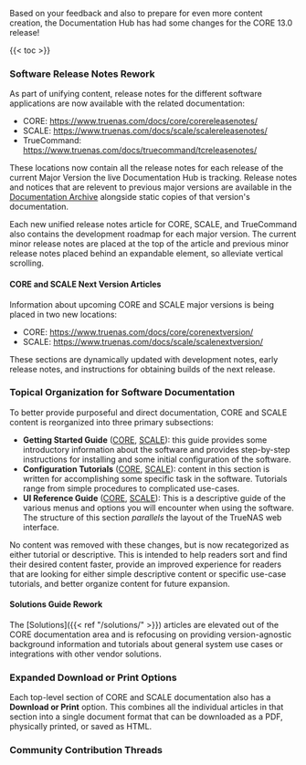---
---

Based on your feedback and also to prepare for even more content creation, the Documentation Hub has had some changes for the CORE 13.0 release!

{{< toc >}}

### Software Release Notes Rework

As part of unifying content, release notes for the different software applications are now available with the related documentation:
* CORE: https://www.truenas.com/docs/core/corereleasenotes/
* SCALE: https://www.truenas.com/docs/scale/scalereleasenotes/
* TrueCommand: https://www.truenas.com/docs/truecommand/tcreleasenotes/

These locations now contain all the release notes for each release of the current Major Version the live Documentation Hub is tracking.
Release notes and notices that are relevent to previous major versions are available in the [Documentation Archive](/archive) alongside static copies of that version's documentation.

Each new unified release notes article for CORE, SCALE, and TrueCommand also contains the development roadmap for each major version.
The current minor release notes are placed at the top of the article and previous minor release notes placed behind an expandable element, so alleviate vertical scrolling.

#### CORE and SCALE Next Version Articles

Information about upcoming CORE and SCALE major versions is being placed in two new locations:
* CORE: https://www.truenas.com/docs/core/corenextversion/
* SCALE: https://www.truenas.com/docs/scale/scalenextversion/

These sections are dynamically updated with development notes, early release notes, and instructions for obtaining builds of the next release.

### Topical Organization for Software Documentation

To better provide purposeful and direct documentation, CORE and SCALE content is reorganized into three primary subsections:
* **Getting Started Guide** ([CORE](/core/gettingstarted/), [SCALE](/scale/gettingstarted/)): this guide provides some introductory information about the software and provides step-by-step instructions for installing and some initial configuration of the software.
* **Configuration Tutorials** ([CORE](/core/coretutorials/), [SCALE](/scale/scaletutorials/)): content in this section is written for accomplishing some specific task in the software.
  Tutorials range from simple procedures to complicated use-cases.
* **UI Reference Guide** ([CORE](/core/uireference/), [SCALE](/scale/scaleuireference/)): This is a descriptive guide of the various menus and options you will encounter when using the software.
  The structure of this section *parallels* the layout of the TrueNAS web interface.

No content was removed with these changes, but is now recategorized as either tutorial or descriptive.
This is intended to help readers sort and find their desired content faster, provide an improved experience for readers that are looking for either simple descriptive content or specific use-case tutorials, and better organize content for future expansion.

#### Solutions Guide Rework

The [Solutions]({{< ref "/solutions/" >}}) articles are elevated out of the CORE documentation area and is refocusing on providing version-agnostic background information and tutorials about general system use cases or integrations with other vendor solutions.

### Expanded Download or Print Options

Each top-level section of CORE and SCALE documentation also has a **Download or Print** option.
This combines all the individual articles in that section into a single document format that can be downloaded as a PDF, physically printed, or saved as HTML.

### Community Contribution Threads

<expand with commento description and usage recommendations>

